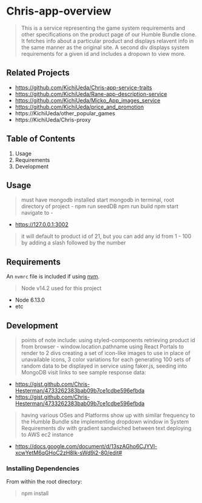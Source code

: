 # Chris-app-overview

> This is a service representing the game system requirements and other specifications
> on the product page of our Humble Bundle clone. It fetches info about a particular
> product and displays relavent info in the same manner as the original site.
> A second div displays system requirements for a given id and includes a dropown to view more.

## Related Projects

- https://github.com/KichiUeda/Chris-app-service-traits
- https://github.com/KichiUeda/Rane-app-description-service
- https://github.com/KichiUeda/Micko_App_images_service
- https://github.com/KichiUeda/price_and_promotion
- https://KichiUeda/other_popular_games
- https://KichiUeda/Chris-proxy

## Table of Contents

1. Usage
2. Requirements
3. Development

## Usage

> must have mongodb installed
> start mongodb
> in terminal, root directory of project - npm run seedDB
> npm run build
> npm start
> navigate to -

- https://127.0.0.1:3002

> it will default to product id of 21, but you can add any id from 1 - 100 by adding a slash followed by the number

## Requirements

An `nvmrc` file is included if using [nvm](https://github.com/creationix/nvm).

> Node v14.2 used for this project

- Node 6.13.0
- etc

## Development

> points of note include:
> using styled-components
> retrieving product id from browser - window.location.pathname
> using React Portals to render to 2 divs
> creating a set of icon-like images to use in place of unavailable icons, 3 color variations for each
> generating 100 sets of random data to be displayed in service using faker.js, seeding into MongoDB
> visit links to see sample response data:

- https://gist.github.com/Chris-Hesterman/4733262383bab09b7ce1cdbe596efbda
- https://gist.github.com/Chris-Hesterman/4733262383bab09b7ce1cdbe596efbda

> having various OSes and Platforms show up with similar frequency to the Humble Bundle site
> implementing dropdown window in System Requirements div with gradient sandwiched between text
> deploying to AWS ec2 instance

- https://docs.google.com/document/d/13szAGho6CJYVl-xcwYetM6qGHoC2zH8Ik-sWd9i2-80/edit#

### Installing Dependencies

From within the root directory:

> npm install

